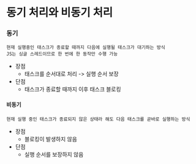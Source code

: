 # 동기 처리와 비동기 처리

### 동기

```
현재 실행중인 태스크가 종료할 때까지 다음에 실행될 태스크가 대기하는 방식  
JS는 싱글 스레드이므로 한 번에 한 동작만 수행 가능 
```

- 장점
  - 태스크를 순서대로 처리 -> 실행 순서 보장
- 단점
  - 태스크가 종료할 때까지 이후 태스크 블로킹

#### 비동기

```
현재 실행 중인 태스크가 종료되지 않은 상태라 해도 다음 태스크를 곧바로 실행하는 방식
```

- 장점
  - 블로킹이 발생하지 않음
- 단점 
  - 실행 순서를 보장하지 않음